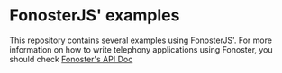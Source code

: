 # FonosterJS' examples

This repository contains several examples using FonosterJS'. For more information on how to write telephony applications using Fonoster, you should check [Fonoster's API Doc](http://fonoster.com/docs/)
